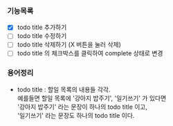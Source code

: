 ### 기능목록
- [x] todo title 추가하기
- [ ] todo title 수정하기
- [ ] todo title 삭제하기 (X 버튼을 눌러 삭제)
- [ ] todo title 의 체크박스를 클릭하여 complete 상태로 변경

### 용어정리
- todo title : 할일 목록의 내용들 각각.  
  예를들면 할일 목록에 '강아지 밥주기', '일기쓰기' 가 있다면  
  '강아지 밥주기' 라는 문장이 하나의 todo title 이고,  
  '일기쓰기' 라는 문장도 하나의 todo title 이다. 

